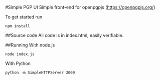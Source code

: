 #Simple PGP UI
Simple front-end for openpgpjs (https://openpgpjs.org/)

To get started run
```
npm install
```

##Source code
All code is in index.html, easily verifiable.


##Running
With node.js
```
node index.js
```
With Python
```
python -m SimpleHTTPServer 3000
```